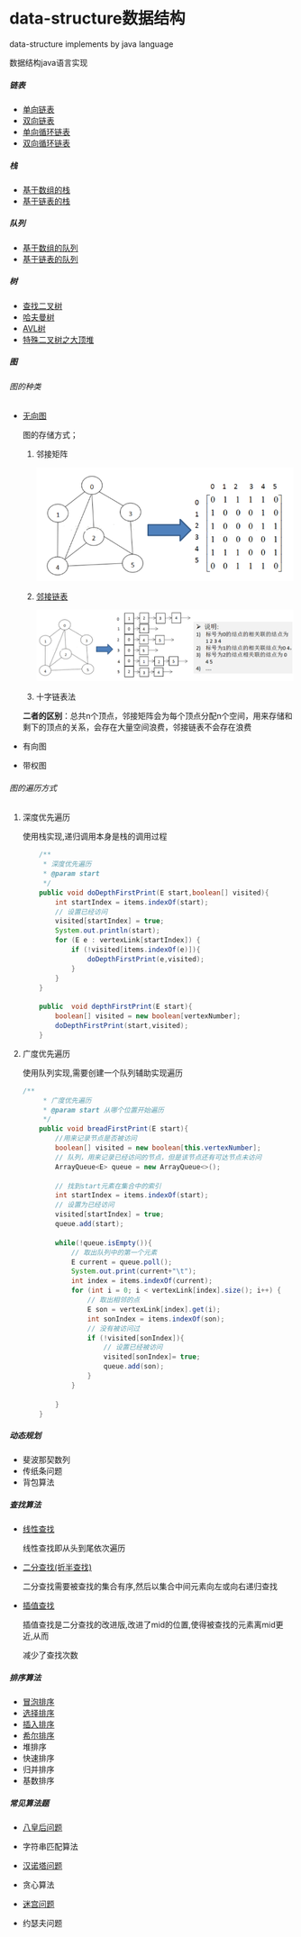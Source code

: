# data-structure数据结构
data-structure implements by java language

数据结构java语言实现

##### 链表

- [单向链表](https://github.com/ShemuelDeng/data-structure/blob/master/src/link/SingleLink.java)
- [双向链表](https://github.com/ShemuelDeng/data-structure/blob/master/src/link/DoubleLink.java)
- [单向循环链表](https://github.com/ShemuelDeng/data-structure/blob/master/src/link/SingleCircleLink.java)
- [双向循环链表](https://github.com/ShemuelDeng/data-structure/blob/master/src/link/DoubleCircleLink.java)

##### 栈

- [基于数组的栈](https://github.com/ShemuelDeng/data-structure/blob/master/src/stack/ArrayStack.java)
- [基于链表的栈](https://github.com/ShemuelDeng/data-structure/blob/master/src/stack/LinkStack.java)

##### 队列

- [基于数组的队列](https://github.com/ShemuelDeng/data-structure/blob/master/src/queue/ArrayQueue.java)
- [基于链表的队列](https://github.com/ShemuelDeng/data-structure/blob/master/src/stack/LinkQueue.java)

##### 树

- [查找二叉树](https://github.com/ShemuelDeng/data-structure/blob/master/src/tree/BinaryTree.java)
- [哈夫曼树](https://github.com/ShemuelDeng/data-structure/blob/master/src/tree/HuffManTree.java)
- [AVL树](https://github.com/ShemuelDeng/data-structure/blob/master/src/tree/avltree.md)
- [特殊二叉树之大顶堆](https://github.com/ShemuelDeng/data-structure/blob/master/src/heap/BigTopHeap.java)

##### 图

###### 图的种类

- [无向图](https://github.com/ShemuelDeng/data-structure/blob/master/src/graph/AdjacencyLinkGraph.java)

  图的存储方式；

  1. 邻接矩阵

     ![Adjacencymatrix](https://github.com/ShemuelDeng/data-structure/blob/master/src/images/Adjacencymatrix.png)

  2. [邻接链表](https://github.com/ShemuelDeng/data-structure/blob/master/src/graph/AdjacencyLinkGraph.java)

     ![AdjacencyLink](https://github.com/ShemuelDeng/data-structure/blob/master/src/images/AdjacencyLink.png)

  3. 十字链表法

  **二者的区别**：总共n个顶点，邻接矩阵会为每个顶点分配n个空间，用来存储和剩下的顶点的关系，会存在大量空间浪费，邻接链表不会存在浪费

- 有向图

- 带权图

###### 图的遍历方式

1. 深度优先遍历

   使用栈实现,递归调用本身是栈的调用过程

   ```java
       /**
        * 深度优先遍历
        * @param start
        */
       public void doDepthFirstPrint(E start,boolean[] visited){
           int startIndex = items.indexOf(start);
           // 设置已经访问
           visited[startIndex] = true;
           System.out.println(start);
           for (E e : vertexLink[startIndex]) {
               if (!visited[items.indexOf(e)]){
                   doDepthFirstPrint(e,visited);
               }
           }
       }
   
       public  void depthFirstPrint(E start){
           boolean[] visited = new boolean[vertexNumber];
           doDepthFirstPrint(start,visited);
       }
   ```

   

2. 广度优先遍历

   使用队列实现,需要创建一个队列辅助实现遍历

   ```java
   /**
        * 广度优先遍历
        * @param start 从哪个位置开始遍历
        */
       public void breadFirstPrint(E start){
           //用来记录节点是否被访问
           boolean[] visited = new boolean[this.vertexNumber];
           // 队列，用来记录已经访问的节点，但是该节点还有可达节点未访问
           ArrayQueue<E> queue = new ArrayQueue<>();
   
           // 找到start元素在集合中的索引
           int startIndex = items.indexOf(start);
           // 设置为已经访问
           visited[startIndex] = true;
           queue.add(start);
   
           while(!queue.isEmpty()){
               // 取出队列中的第一个元素
               E current = queue.poll();
               System.out.print(current+"\t");
               int index = items.indexOf(current);
               for (int i = 0; i < vertexLink[index].size(); i++) {
                   // 取出相邻的点
                   E son = vertexLink[index].get(i);
                   int sonIndex = items.indexOf(son);
                   // 没有被访问过
                   if (!visited[sonIndex]){
                       // 设置已经被访问
                       visited[sonIndex]= true;
                       queue.add(son);
                   }
               }
   
           }
       }
   ```

   

##### 动态规划

- 斐波那契数列
- 传纸条问题
- 背包算法

##### 查找算法

- [线性查找](https://github.com/ShemuelDeng/data-structure/blob/master/src/search/SeqSearch.java)

  线性查找即从头到尾依次遍历

- [二分查找(折半查找)](https://github.com/ShemuelDeng/data-structure/blob/master/src/search/BinarySearch.java)

  二分查找需要被查找的集合有序,然后以集合中间元素向左或向右递归查找

- [插值查找](https://github.com/ShemuelDeng/data-structure/blob/master/src/search/InsertionSearch.java)

  插值查找是二分查找的改进版,改进了mid的位置,使得被查找的元素离mid更近,从而

  减少了查找次数

##### 排序算法

- [冒泡排序](https://github.com/ShemuelDeng/data-structure/blob/master/src/sort/BubbleSort.java)
- [选择排序](https://github.com/ShemuelDeng/data-structure/blob/master/src/sort/SelectionSort.java)
- [插入排序](https://github.com/ShemuelDeng/data-structure/blob/master/src/sort/InsertSort.java)
- [希尔排序](https://github.com/ShemuelDeng/data-structure/blob/master/src/sort/ShellSort.java)
- 堆排序
- 快速排序
- 归并排序
- 基数排序

##### 常见算法题

- [八皇后问题](https://github.com/ShemuelDeng/data-structure/blob/master/src/%E5%B8%B8%E8%A7%81%E7%AE%97%E6%B3%95%E9%A2%98/EightQueen.java)

- 字符串匹配算法

- [汉诺塔问题](https://github.com/ShemuelDeng/data-structure/blob/master/src/%E5%B8%B8%E8%A7%81%E7%AE%97%E6%B3%95%E9%A2%98/HanoiTower.java)

- 贪心算法

- [迷宫问题](https://github.com/ShemuelDeng/data-structure/blob/master/src/%E5%B8%B8%E8%A7%81%E7%AE%97%E6%B3%95%E9%A2%98/Mase.java)

- 约瑟夫问题

  